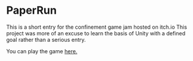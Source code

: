 # PaperRun

This is a short entry for the confinement game jam hosted on itch.io
This project was more of an excuse to learn the basis of Unity with a defined goal rather than a serious entry.

You can play the game [here.](https://ohmlet-studios.itch.io/paperroll)

